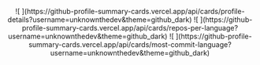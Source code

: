 
<p align="center">
  ![ ](https://github-profile-summary-cards.vercel.app/api/cards/profile-details?username=unknownthedev&theme=github_dark) 
  ![ ](https://github-profile-summary-cards.vercel.app/api/cards/repos-per-language?username=unknownthedev&theme=github_dark) 
  ![ ](https://github-profile-summary-cards.vercel.app/api/cards/most-commit-language?username=unknownthedev&theme=github_dark) 
</p>
